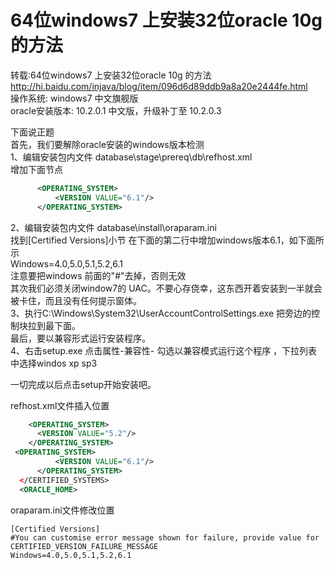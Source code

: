 # 64位windows7 上安装32位oracle 10g 的方法  

转载:64位windows7 上安装32位oracle 10g 的方法 
<br />
     http://hi.baidu.com/injava/blog/item/096d6d89ddb9a8a20e2444fe.html 
<br />
操作系统: windows7 中文旗舰版 
<br />
oracle安装版本: 10.2.0.1 中文版，升级补丁至 10.2.0.3 

下面说正题 
<br />
首先，我们要解除oracle安装的windows版本检测 
<br />
1、编辑安装包内文件  database\stage\prereq\db\refhost.xml 
<br />
      增加下面节点 
```Xml
      <OPERATING_SYSTEM>      
          <VERSION VALUE="6.1"/> 
      </OPERATING_SYSTEM>     
```
2、编辑安装包内文件    database\install\oraparam.ini 
<br />
      找到[Certified Versions]小节 在下面的第二行中增加windows版本6.1，如下面所示 
<br />
      Windows=4.0,5.0,5.1,5.2,6.1 
<br />
      注意要把windows 前面的"#"去掉，否则无效 
<br />
其次我们必须关闭window7的 UAC。不要心存侥幸，这东西开着安装到一半就会被卡住，而且没有任何提示窗体。 
<br />
3、执行C:\Windows\System32\UserAccountControlSettings.exe 把旁边的控制块拉到最下面。 
<br />
最后，要以兼容形式运行安装程序。 
<br />
4、右击setup.exe  点击属性-兼容性- 勾选以兼容模式运行这个程序 ，下拉列表中选择windos xp sp3 

一切完成以后点击setup开始安装吧。
<br />

refhost.xml文件插入位置
```Xml
    <OPERATING_SYSTEM>
      <VERSION VALUE="5.2"/>
    </OPERATING_SYSTEM>
 <OPERATING_SYSTEM>      
          <VERSION VALUE="6.1"/> 
      </OPERATING_SYSTEM> 
  </CERTIFIED_SYSTEMS>
  <ORACLE_HOME>
```

oraparam.ini文件修改位置
```
[Certified Versions]
#You can customise error message shown for failure, provide value for CERTIFIED_VERSION_FAILURE_MESSAGE
Windows=4.0,5.0,5.1,5.2,6.1
```
